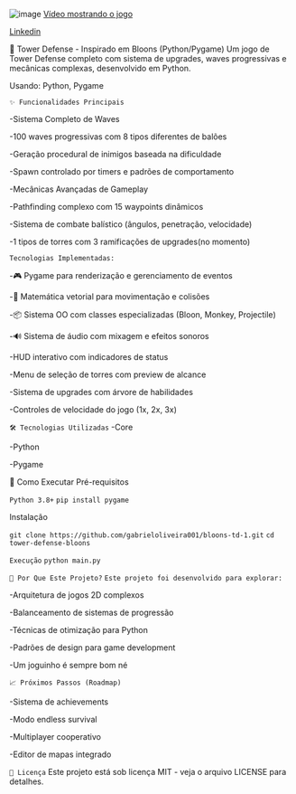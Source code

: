 ![image](https://github.com/user-attachments/assets/1763cec3-a9af-427f-8a49-43657292474a)
[Vídeo mostrando o jogo](https://www.youtube.com/watch?v=nQbCPDrdX7w)

[Linkedin](https://www.linkedin.com/in/gabriel-morais-de-oliveira-72259a359/)

🎯 Tower Defense - Inspirado em Bloons (Python/Pygame)
Um jogo de Tower Defense completo com sistema de upgrades, waves progressivas e mecânicas complexas, desenvolvido em Python.

Usando: Python, Pygame

`✨ Funcionalidades Principais`

-Sistema Completo de Waves

-100 waves progressivas com 8 tipos diferentes de balões

-Geração procedural de inimigos baseada na dificuldade

-Spawn controlado por timers e padrões de comportamento

-Mecânicas Avançadas de Gameplay

-Pathfinding complexo com 15 waypoints dinâmicos

-Sistema de combate balístico (ângulos, penetração, velocidade)

-1 tipos de torres com 3 ramificações de upgrades(no momento)

`Tecnologias Implementadas:`

-🎮 Pygame para renderização e gerenciamento de eventos

-🧮 Matemática vetorial para movimentação e colisões

-📦 Sistema OO com classes especializadas (Bloon, Monkey, Projectile)

-🔊 Sistema de áudio com mixagem e efeitos sonoros

-HUD interativo com indicadores de status

-Menu de seleção de torres com preview de alcance

-Sistema de upgrades com árvore de habilidades

-Controles de velocidade do jogo (1x, 2x, 3x)

`🛠️ Tecnologias Utilizadas`
  -Core
  
  -Python
  
  -Pygame

🚀 Como Executar
Pré-requisitos

`Python 3.8+`
`pip install pygame`

Instalação

`git clone https://github.com/gabrieloliveira001/bloons-td-1.git`
`cd tower-defense-bloons`

`Execução`
`python main.py`

`🤔 Por Que Este Projeto?`
`Este projeto foi desenvolvido para explorar:`

-Arquitetura de jogos 2D complexos

-Balanceamento de sistemas de progressão

-Técnicas de otimização para Python

-Padrões de design para game development

-Um joguinho é sempre bom né

`📈 Próximos Passos (Roadmap)`

-Sistema de achievements

-Modo endless survival

-Multiplayer cooperativo

-Editor de mapas integrado

`📄 Licença`
Este projeto está sob licença MIT - veja o arquivo LICENSE para detalhes.
